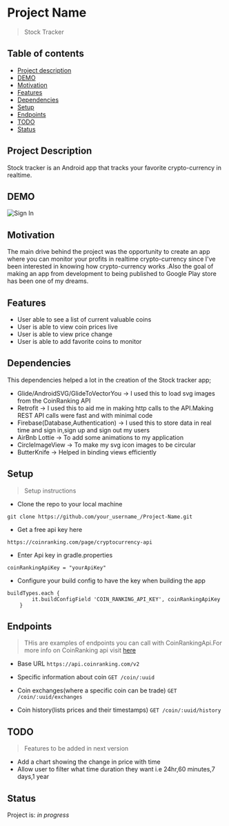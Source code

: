 # Project Name
> Stock Tracker
## Table of contents
* [Project description](#project-description)
* [DEMO](#demo)
* [Motivation](#motivation)
* [Features](#features)
* [Dependencies](#dependencies)
* [Setup](#setup)
* [Endpoints](#endpoints)
* [TODO](#todo)
* [Status](#status)

## Project Description 
Stock tracker is an Android app that tracks your favorite crypto-currency in realtime.

## DEMO
![Sign In](/res/drawable-v24/signin.png) 

## Motivation
The main drive behind the project was the opportunity to create an app where you can monitor your profits in realtime crypto-currency since I've been interested in knowing how crypto-currency works
.Also the goal of making an app from development to being published to Google Play store has been one of my dreams.

## Features
* User able to see a list of current valuable coins
* User is able to view coin prices live
* User is able to view price change
* User is able to add favorite coins to monitor

## Dependencies
This dependencies helped a lot in the creation of the Stock tracker app;

* Glide/AndroidSVG/GlideToVectorYou -> I used this to load svg images from the CoinRanking API
* Retrofit -> I used this to aid me in making http calls to the API.Making REST API calls were fast and with minimal code
* Firebase(Database,Authentication) -> I used this to store data in real time and sign in,sign up and sign out my users
* AirBnb Lottie -> To add some animations to my application
* CircleImageView -> To make my svg icon images to be circular
* ButterKnife -> Helped in binding views efficiently

## Setup
> Setup instructions
* Clone the repo to your local machine

```
git clone https://github.com/your_username_/Project-Name.git
```
* Get a free api key here

```
https://coinranking.com/page/cryptocurrency-api
```
* Enter Api key in gradle.properties

```
coinRankingApiKey = "yourApiKey"
```

* Configure your build config to have the key when building the app

```
buildTypes.each {
        it.buildConfigField 'COIN_RANKING_API_KEY', coinRankingApiKey
    }
``` 

## Endpoints
> THis are examples of endpoints you can call with CoinRankingApi.For more info on CoinRanking api visit [here](https://developers.coinranking.com/api/documentation/)

* Base URL
``
https://api.coinranking.com/v2
``

* Specific information about coin
``
GET /coin/:uuid
``

* Coin exchanges(where a specific coin can be trade)
``
GET /coin/:uuid/exchanges
``

* Coin history(lists prices and their timestamps)
``
GET /coin/:uuid/history
``

## TODO
> Features to be added in next version

* Add a chart showing the change in price with time
* Allow user to filter what time duration they want i.e 24hr,60 minutes,7 days,1 year

## Status
Project is: _in progress_
